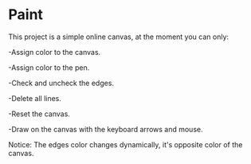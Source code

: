 # Paint

This project is a simple online canvas, at the moment you can only:

-Assign color to the canvas.

-Assign color to the pen.

-Check and uncheck the edges.

-Delete all lines.

-Reset the canvas.

-Draw on the canvas with the keyboard arrows and mouse.

Notice: The edges color changes dynamically, it's opposite color of the canvas.
